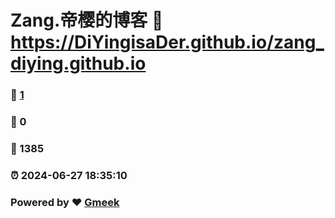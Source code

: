 # Zang.帝樱的博客 :link: https://DiYingisaDer.github.io/zang_diying.github.io 
### :page_facing_up: [1](https://DiYingisaDer.github.io/zang_diying.github.io/tag.html) 
### :speech_balloon: 0 
### :hibiscus: 1385 
### :alarm_clock: 2024-06-27 18:35:10 
### Powered by :heart: [Gmeek](https://github.com/Meekdai/Gmeek)
